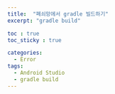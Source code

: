 ```yaml
---
title:  "폐쇠망에서 gradle 빌드하기"
excerpt: "gradle build"

toc : true
toc_sticky : true

categories:
  - Error
tags: 
  - Android Studio
  - gradle build
---
```



